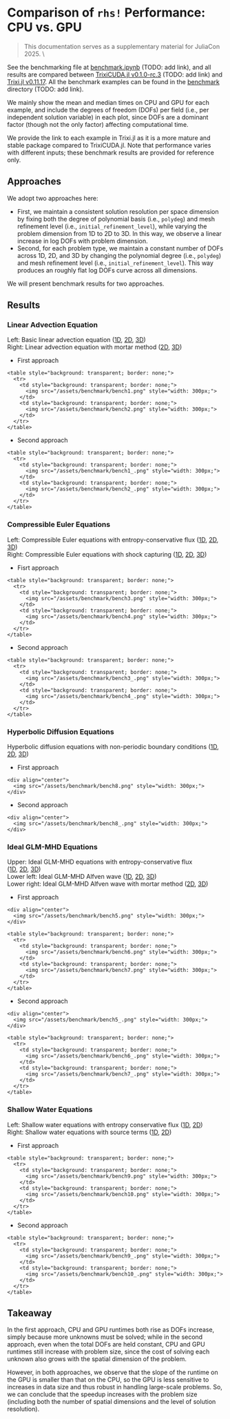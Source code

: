 # Comparison of `rhs!` Performance: CPU vs. GPU

> This documentation serves as a supplementary material for JuliaCon 2025. \

See the benchmarking file at [benchmark.ipynb]() (TODO: add link), and all results are compared between [TrixiCUDA.jl v0.1.0-rc.3]() (TODO: add link) and [Trixi.jl v0.11.17](https://github.com/trixi-framework/Trixi.jl/tree/v0.11.17). All the benchmark examples can be found in the [benchmark]() directory (TODO: add link).

We mainly show the mean and median times on CPU and GPU for each example, and include the degrees of freedom (DOFs) per field (i.e., per independent solution variable) in each plot, since DOFs are a dominant factor (though not the only factor) affecting computational time.

We provide the link to each example in Trixi.jl as it is a more mature and stable package compared to TrixiCUDA.jl. Note that performance varies with different inputs; these benchmark results are provided for reference only.

## Approaches

We adopt two approaches here: 
- First, we maintain a consistent solution resolution per space dimension by fixing both the degree of polynomial basis (i.e., `polydeg`) and mesh refinement level (i.e., `initial_refinement_level`), while varying the problem dimension from 1D to 2D to 3D. In this way, we observe a linear increase in log DOFs with problem dimension.
- Second, for each problem type, we maintain a constant number of DOFs across 1D, 2D, and 3D by changing the polynomial degree (i.e., `polydeg`) and mesh refinement level (i.e., `initial_refinement_level`). This way produces an roughly flat log DOFs curve across all dimensions.

We will present benchmark results for two approaches.

## Results

### Linear Advection Equation
Left: Basic linear advection equation ([1D](https://github.com/trixi-framework/Trixi.jl/blob/v0.11.17/examples/tree_1d_dgsem/elixir_advection_basic.jl), [2D](https://github.com/trixi-framework/Trixi.jl/blob/v0.11.17/examples/tree_2d_dgsem/elixir_advection_basic.jl), [3D](https://github.com/trixi-framework/Trixi.jl/blob/v0.11.17/examples/tree_3d_dgsem/elixir_advection_basic.jl))  \
Right: Linear advection equation with mortar method ([2D](https://github.com/trixi-framework/Trixi.jl/blob/v0.11.17/examples/tree_2d_dgsem/elixir_advection_mortar.jl), [3D](https://github.com/trixi-framework/Trixi.jl/blob/v0.11.17/examples/tree_3d_dgsem/elixir_advection_mortar.jl))

- First approach
~~~
<table style="background: transparent; border: none;">
  <tr>
    <td style="background: transparent; border: none;">
      <img src="/assets/benchmark/bench1.png" style="width: 300px;">
    </td>
    <td style="background: transparent; border: none;">
      <img src="/assets/benchmark/bench2.png" style="width: 300px;">
    </td>
  </tr>
</table>
~~~

- Second approach
~~~
<table style="background: transparent; border: none;">
  <tr>
    <td style="background: transparent; border: none;">
      <img src="/assets/benchmark/bench1_.png" style="width: 300px;">
    </td>
    <td style="background: transparent; border: none;">
      <img src="/assets/benchmark/bench2_.png" style="width: 300px;">
    </td>
  </tr>
</table>
~~~

### Compressible Euler Equations
Left: Compressible Euler equations with entropy-conservative flux ([1D](https://github.com/trixi-framework/Trixi.jl/blob/v0.11.17/examples/tree_1d_dgsem/elixir_euler_ec.jl), [2D](https://github.com/trixi-framework/Trixi.jl/blob/v0.11.17/examples/tree_2d_dgsem/elixir_euler_ec.jl), [3D](https://github.com/trixi-framework/Trixi.jl/blob/v0.11.17/examples/tree_3d_dgsem/elixir_euler_ec.jl))  
Right: Compressible Euler equations with shock capturing ([1D](https://github.com/trixi-framework/Trixi.jl/blob/v0.11.17/examples/tree_1d_dgsem/elixir_euler_shockcapturing.jl), [2D](https://github.com/trixi-framework/Trixi.jl/blob/v0.11.17/examples/tree_2d_dgsem/elixir_euler_shockcapturing.jl), [3D](https://github.com/trixi-framework/Trixi.jl/blob/v0.11.17/examples/tree_3d_dgsem/elixir_euler_shockcapturing.jl))

- Fisrt approach
~~~
<table style="background: transparent; border: none;">
  <tr>
    <td style="background: transparent; border: none;">
      <img src="/assets/benchmark/bench3.png" style="width: 300px;">
    </td>
    <td style="background: transparent; border: none;">
      <img src="/assets/benchmark/bench4.png" style="width: 300px;">
    </td>
  </tr>
</table>
~~~

- Second approach 
~~~
<table style="background: transparent; border: none;">
  <tr>
    <td style="background: transparent; border: none;">
      <img src="/assets/benchmark/bench3_.png" style="width: 300px;">
    </td>
    <td style="background: transparent; border: none;">
      <img src="/assets/benchmark/bench4_.png" style="width: 300px;">
    </td>
  </tr>
</table>
~~~

### Hyperbolic Diffusion Equations
Hyperbolic diffusion equations with non-periodic boundary conditions 
([1D](https://github.com/trixi-framework/Trixi.jl/blob/v0.11.17/examples/tree_1d_dgsem/elixir_hypdiff_nonperiodic.jl), [2D](https://github.com/trixi-framework/Trixi.jl/blob/v0.11.17/examples/tree_2d_dgsem/elixir_hypdiff_nonperiodic.jl), [3D](https://github.com/trixi-framework/Trixi.jl/blob/v0.11.17/examples/tree_3d_dgsem/elixir_hypdiff_nonperiodic.jl))

- First approach
~~~
<div align="center">
  <img src="/assets/benchmark/bench8.png" style="width: 300px;">
</div>
~~~

- Second approach
~~~
<div align="center">
  <img src="/assets/benchmark/bench8_.png" style="width: 300px;">
</div>
~~~

### Ideal GLM-MHD Equations
Upper: Ideal GLM-MHD equations with entropy-conservative flux  
([1D](https://github.com/trixi-framework/Trixi.jl/blob/v0.11.17/examples/tree_1d_dgsem/elixir_mhd_ec.jl), [2D](https://github.com/trixi-framework/Trixi.jl/blob/v0.11.17/examples/tree_2d_dgsem/elixir_mhd_ec.jl), [3D](https://github.com/trixi-framework/Trixi.jl/blob/v0.11.17/examples/tree_3d_dgsem/elixir_mhd_ec.jl)) \
Lower left: Ideal GLM-MHD Alfven wave
([1D](https://github.com/trixi-framework/Trixi.jl/blob/v0.11.17/examples/tree_1d_dgsem/elixir_mhd_alfven_wave.jl), [2D](https://github.com/trixi-framework/Trixi.jl/blob/v0.11.17/examples/tree_2d_dgsem/elixir_mhd_alfven_wave.jl), [3D](https://github.com/trixi-framework/Trixi.jl/blob/v0.11.17/examples/tree_3d_dgsem/elixir_mhd_alfven_wave.jl)) \
Lower right: Ideal GLM-MHD Alfven wave with mortar method
([2D](https://github.com/trixi-framework/Trixi.jl/blob/v0.11.17/examples/tree_2d_dgsem/elixir_mhd_alfven_wave_mortar.jl), [3D](https://github.com/trixi-framework/Trixi.jl/blob/v0.11.17/examples/tree_3d_dgsem/elixir_mhd_alfven_wave_mortar.jl))

- First approach
~~~
<div align="center">
  <img src="/assets/benchmark/bench5.png" style="width: 300px;">
</div>
~~~
~~~
<table style="background: transparent; border: none;">
  <tr>
    <td style="background: transparent; border: none;">
      <img src="/assets/benchmark/bench6.png" style="width: 300px;">
    </td>
    <td style="background: transparent; border: none;">
      <img src="/assets/benchmark/bench7.png" style="width: 300px;">
    </td>
  </tr>
</table>
~~~

- Second approach
~~~
<div align="center">
  <img src="/assets/benchmark/bench5_.png" style="width: 300px;">
</div>
~~~
~~~
<table style="background: transparent; border: none;">
  <tr>
    <td style="background: transparent; border: none;">
      <img src="/assets/benchmark/bench6_.png" style="width: 300px;">
    </td>
    <td style="background: transparent; border: none;">
      <img src="/assets/benchmark/bench7_.png" style="width: 300px;">
    </td>
  </tr>
</table>
~~~

### Shallow Water Equations
Left: Shallow water equations with entropy conservative flux ([1D](https://github.com/trixi-framework/Trixi.jl/blob/v0.11.17/examples/tree_1d_dgsem/elixir_shallowwater_ec.jl), [2D](https://github.com/trixi-framework/Trixi.jl/blob/v0.11.17/examples/tree_2d_dgsem/elixir_shallowwater_ec.jl)) \
Right: Shallow water equations with source terms ([1D](https://github.com/trixi-framework/Trixi.jl/blob/v0.11.17/examples/tree_1d_dgsem/elixir_shallowwater_source_terms.jl), [2D](https://github.com/trixi-framework/Trixi.jl/blob/v0.11.17/examples/tree_2d_dgsem/elixir_shallowwater_source_terms.jl))

- First approach
~~~
<table style="background: transparent; border: none;">
  <tr>
    <td style="background: transparent; border: none;">
      <img src="/assets/benchmark/bench9.png" style="width: 300px;">
    </td>
    <td style="background: transparent; border: none;">
      <img src="/assets/benchmark/bench10.png" style="width: 300px;">
    </td>
  </tr>
</table>
~~~

- Second approach
~~~
<table style="background: transparent; border: none;">
  <tr>
    <td style="background: transparent; border: none;">
      <img src="/assets/benchmark/bench9_.png" style="width: 300px;">
    </td>
    <td style="background: transparent; border: none;">
      <img src="/assets/benchmark/bench10_.png" style="width: 300px;">
    </td>
  </tr>
</table>
~~~

## Takeaway
In the first approach, CPU and GPU runtimes both rise as DOFs increase, simply because more unknowns must be solved; while in the second approach, even when the total DOFs are held constant, CPU and GPU runtimes still increase with problem size, since the cost of solving each unknown also grows with the spatial dimension of the problem. 

However, in both approaches, we observe that the slope of the runtime on the GPU is smaller than that on the CPU, so the GPU is less sensitive to increases in data size and thus robust in handling large-scale problems. So, we can conclude that the speedup increases with the problem size (including both the number of spatial dimensions and the level of solution resolution).
